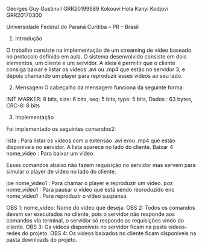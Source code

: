 Georges Guy Gustinvil GRR20199989
Kokouvi Hola Kanyi Kodjovi GRR20170300

Universidade Federal do Paraná
Curitiba – PR – Brasil

1. Introdução

O trabalho consiste na implementação de um streaming de vídeo baseado no protocolo definido em aula. O sistema desenvolvido consiste em dois elementos, um cliente e um servidor. A ideia é permitir que o cliente consiga baixar e listar os vídeos .avi ou .mp4 que estão no servidor 3, e depois chamando um player para reproduzir esses vídeos ao seu lado.

2. Mensagem
O cabeçalho da mensagem funciona da seguinte forma:

INIT MARKER: 8 bits,
size: 6 bits,
seq: 5 bits,
type: 5 bits,
Dados	: 63 bytes,
CRC-8: 8 bits

3. Implementação

Foi implementado os seguintes comandos2:

lista : Para listar os vídeos com a extensão .avi e/ou .mp4 que estão disponíveis no servidor. A lista aparece no lado do cliente.
Baixar 4 nome_video : Para baixar um vídeo.

Esses comandos abaixo não fazem requisição no servidor mas servem para simular o player de vídeo no lado do cliente.

joe nome_video1 : Para chamar o player e reproduzir um vídeo.
poz nome_video1 : Para pausar o vídeo que está sendo reproduzido
enc nome_video1 : Para reproduzir o vídeo suspensa.


OBS 1: nome_video: Nome do vídeo que deseja.
OBS 2: Todos os comandos devem ser executados no cliente, pois o servidor não responde aos comandos via terminal, o servidor só responde as requisições vindo do cliente.
OBS 3: Os vídeos disponíveis no servidor ficam na pasta videos-redes do projeto.
OBS 4: Os vídeos baixados no cliente ficam disponíveis na pasta downloads do projeto.

